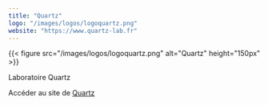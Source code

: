 ```yaml
---
title: "Quartz"
logo: "/images/logos/logoquartz.png"
website: "https://www.quartz-lab.fr"
---
```


{{< figure src="/images/logos/logoquartz.png" alt="Quartz" height="150px" >}}

Laboratoire Quartz

Accéder au site de [Quartz](https://www.quartz-lab.fr/)
